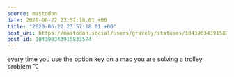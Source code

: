 ```yaml
---
source: mastodon
date: 2020-06-22 23:57:18.01 +00
title: "2020-06-22 23:57:18.01 +00"
post_uri: https://mastodon.social/users/gravely/statuses/104390343915833574
post_id: 104390343915833574
---
```

every time you use the option key on a mac you are solving a trolley problem ⌥


